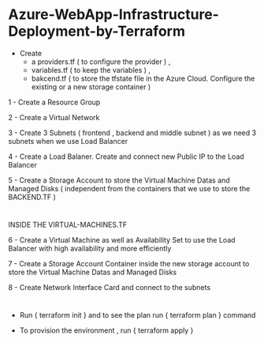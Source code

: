 # Azure-WebApp-Infrastructure-Deployment-by-Terraform

- Create 
    - a providers.tf ( to configure the provider ) , 
    - variables.tf ( to keep the variables ) , 
    - bakcend.tf ( to store the tfstate file in the Azure Cloud. Configure the existing or a new storage container )


1 - Create a Resource Group

2 - Create a Virtual Network

3 - Create 3 Subnets ( frontend , backend and middle subnet ) as we need 3 subnets when we use Load Balancer

4 - Create a Load Balaner. Create and connect new Public IP to the Load Balancer

5 - Create a Storage Account to store the Virtual Machine Datas and Managed Disks ( independent from the containers that we use to store the BACKEND.TF )
#
INSIDE THE VIRTUAL-MACHINES.TF 

6 - Create a Virtual Machine as well as Availability Set to use the Load Balancer with high availability and more efficiently 

7 - Create a Storage Account Container inside the new storage account to store the Virtual Machine Datas and Managed Disks

8 - Create Network Interface Card and connect to the subnets
#

- Run { terraform init } and to see the plan run { terraform plan } command

- To provision the environment , run { terraform apply }
